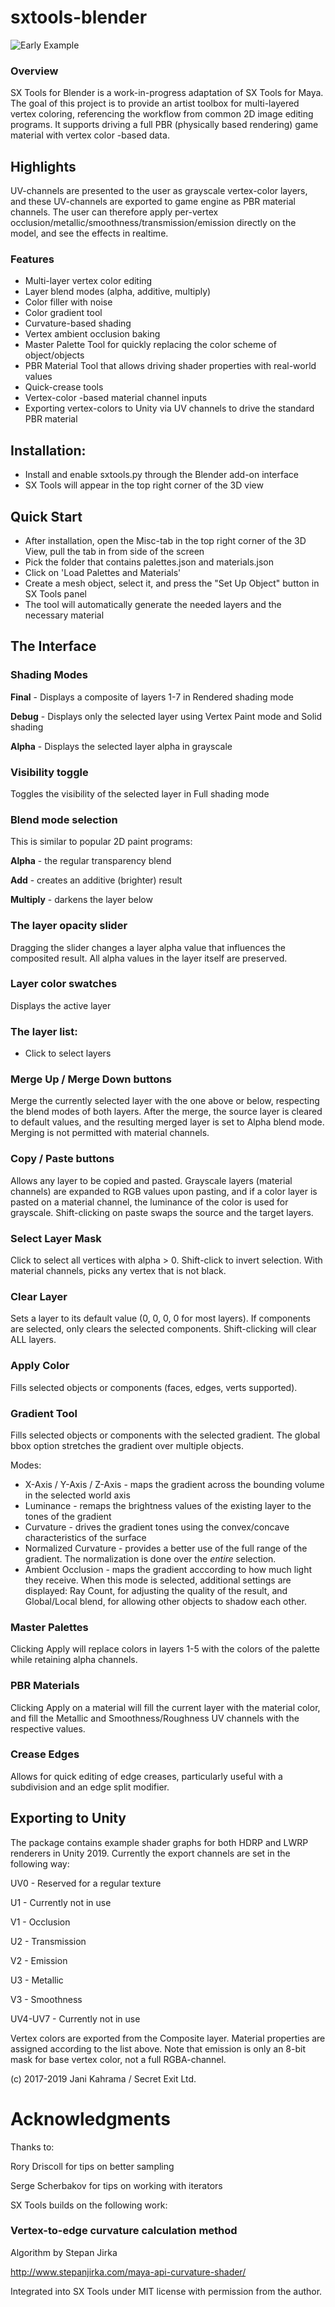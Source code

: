 # sxtools-blender

![Early Example](/sxtools-blender.png)

### Overview
SX Tools for Blender is a work-in-progress adaptation of SX Tools for Maya. The goal of this project is to provide an artist toolbox for multi-layered vertex coloring, referencing the workflow from common 2D image editing programs. It supports driving a full PBR (physically based rendering) game material with vertex color -based data.

## Highlights
UV-channels are presented to the user as grayscale vertex-color layers, and these UV-channels are exported to game engine as PBR material channels. The user can therefore apply per-vertex occlusion/metallic/smoothness/transmission/emission directly on the model, and see the effects in realtime.

### Features
- Multi-layer vertex color editing
- Layer blend modes (alpha, additive, multiply)
- Color filler with noise
- Color gradient tool
- Curvature-based shading
- Vertex ambient occlusion baking
- Master Palette Tool for quickly replacing the color scheme of object/objects
- PBR Material Tool that allows driving shader properties with real-world values
- Quick-crease tools
- Vertex-color -based material channel inputs
- Exporting vertex-colors to Unity via UV channels to drive the standard PBR material

## Installation:
- Install and enable sxtools.py through the Blender add-on interface
- SX Tools will appear in the top right corner of the 3D view

## Quick Start
- After installation, open the Misc-tab in the top right corner of the 3D View, pull the tab in from side of the screen
- Pick the folder that contains palettes.json and materials.json
- Click on 'Load Palettes and Materials'
- Create a mesh object, select it, and press the "Set Up Object" button in SX Tools panel
- The tool will automatically generate the needed layers and the necessary material

## The Interface
### Shading Modes
**Final** - Displays a composite of layers 1-7 in Rendered shading mode

**Debug** - Displays only the selected layer using Vertex Paint mode and Solid shading

**Alpha** - Displays the selected layer alpha in grayscale


### Visibility toggle
Toggles the visibility of the selected layer in Full shading mode

### Blend mode selection
This is similar to popular 2D paint programs:

**Alpha** - the regular transparency blend

**Add**  - creates an additive (brighter) result

**Multiply** - darkens the layer below

### The layer opacity slider
Dragging the slider changes a layer alpha value that influences the composited result. All alpha values in the layer itself are preserved.

### Layer color swatches
Displays the active layer 

### The layer list:
* Click to select layers

### Merge Up / Merge Down buttons
Merge the currently selected layer with the one above or below, respecting the blend modes of both layers. After the merge, the source layer is cleared to default values, and the resulting merged layer is set to Alpha blend mode. Merging is not permitted with material channels.

### Copy / Paste buttons
Allows any layer to be copied and pasted. Grayscale layers (material channels) are expanded to RGB values upon pasting, and if a color layer is pasted on a material channel, the luminance of the color is used for grayscale. Shift-clicking on paste swaps the source and the target layers.

### Select Layer Mask
Click to select all vertices with alpha > 0. Shift-click to invert selection. With material channels, picks any vertex that is not black.

### Clear Layer
Sets a layer to its default value (0, 0, 0, 0 for most layers). If components are selected, only clears the selected components.
Shift-clicking will clear ALL layers.

### Apply Color
Fills selected objects or components (faces, edges, verts supported).

### Gradient Tool
Fills selected objects or components with the selected gradient. The global bbox option stretches the gradient over multiple objects. 

Modes:
* X-Axis / Y-Axis / Z-Axis - maps the gradient across the bounding volume in the selected world axis
* Luminance - remaps the brightness values of the existing layer to the tones of the gradient
* Curvature - drives the gradient tones using the convex/concave characteristics of the surface
* Normalized Curvature - provides a better use of the full range of the gradient. The normalization is done over the _entire_ selection.
* Ambient Occlusion - maps the gradient acccording to how much light they receive. When this mode is selected, additional settings are displayed: Ray Count, for adjusting the quality of the result, and Global/Local blend, for allowing other objects to shadow each other.

### Master Palettes
Clicking Apply will replace colors in layers 1-5 with the colors of the palette while retaining alpha channels.

### PBR Materials
Clicking Apply on a material will fill the current layer with the material color, and fill the Metallic and Smoothness/Roughness UV channels with the respective values.

### Crease Edges
Allows for quick editing of edge creases, particularly useful with a subdivision and an edge split modifier.


## Exporting to Unity

The package contains example shader graphs for both HDRP and LWRP renderers in Unity 2019.
Currently the export channels are set in the following way:

UV0 - Reserved for a regular texture

U1 - Currently not in use

V1 - Occlusion

U2 - Transmission

V2 - Emission

U3 - Metallic

V3 - Smoothness

UV4-UV7 - Currently not in use

Vertex colors are exported from the Composite layer. Material properties are assigned according to the list above.
Note that emission is only an 8-bit mask for base vertex color, not a full RGBA-channel.

(c) 2017-2019 Jani Kahrama / Secret Exit Ltd.


# Acknowledgments

Thanks to:

Rory Driscoll for tips on better sampling

Serge Scherbakov for tips on working with iterators

SX Tools builds on the following work:

### Vertex-to-edge curvature calculation method 
Algorithm by Stepan Jirka

http://www.stepanjirka.com/maya-api-curvature-shader/

Integrated into SX Tools under MIT license with permission from the author.
